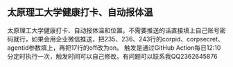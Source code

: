 ## 太原理工大学健康打卡、自动报体温
太原理工大学健康打卡、自动报体温和位置。不需要推送的话直接填上自己账号密码就行，如果会用企业微信推送，把235、236、243行的corpid、corpsecret、agentid参数填上，再把17行的off改为on。
触发是通过GitHub Action每日12:10分定时执行一次，触发时间可以自己修改。有问题可以联系我QQ2362645876
